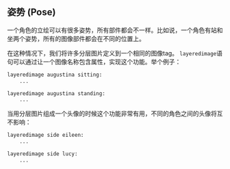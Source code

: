 ## 姿势 (Pose)
一个角色的立绘可以有很多姿势，所有部件都会不一样。比如说，一个角色有站和坐两个姿势，所有的图像部件都会在不同的位置上。    

在这种情况下，我们将许多分层图片定义到一个相同的图像tag。 `layeredimage`语句可以通过让一个图像名称包含属性，实现这个功能。举个例子：    
```python
layeredimage augustina sitting:
    ...

layeredimage augustina standing:
    ...
```
当用分层图片组成一个头像的时候这个功能非常有用，不同的角色之间的头像将互不影响：    
```python
layeredimage side eileen:
    ...

layeredimage side lucy:
    ...
```
